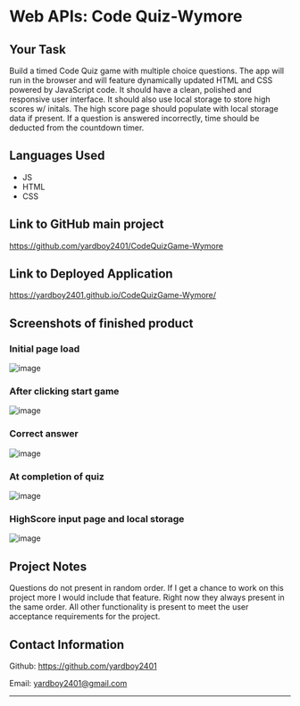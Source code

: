 # Web APIs: Code Quiz-Wymore

## Your Task
Build a timed Code Quiz game with multiple choice questions. The app will run in the browser and will feature dynamically updated HTML and CSS powered by JavaScript code. It should have a clean, polished and responsive user interface. It should also use local storage to store high scores w/ initals. The high score page should populate with local storage data if present. If a question is answered incorrectly, time should be deducted from the countdown timer.

## Languages Used
 - JS
 - HTML
 - CSS

## Link to GitHub main project
https://github.com/yardboy2401/CodeQuizGame-Wymore

## Link to Deployed Application
https://yardboy2401.github.io/CodeQuizGame-Wymore/

## Screenshots of finished product
### Initial page load
![image](https://user-images.githubusercontent.com/85953688/138788962-2201b56d-b7f7-4698-bc5d-bf70016aaefa.png)
### After clicking start game
![image](https://user-images.githubusercontent.com/85953688/138789004-10a3424b-6198-46ec-b3b4-9ddf862a0cb8.png)
### Correct answer
![image](https://user-images.githubusercontent.com/85953688/138789097-0cc446a1-d5e6-4ab2-9b5a-7d68fd3586ad.png)
### At completion of quiz
![image](https://user-images.githubusercontent.com/85953688/138789184-0c6454b8-46ab-464b-a54d-9751690372fd.png)
### HighScore input page and local storage
![image](https://user-images.githubusercontent.com/85953688/138789246-f0c8a025-49bc-4eed-9ae6-620b14382146.png)

## Project Notes
Questions do not present in random order. If I get a chance to work on this project more I would include that feature. Right now they always present in the same order. All other functionality is present to meet the user acceptance requirements for the project.

## Contact Information
Github: https://github.com/yardboy2401

Email: yardboy2401@gmail.com
- - - -
